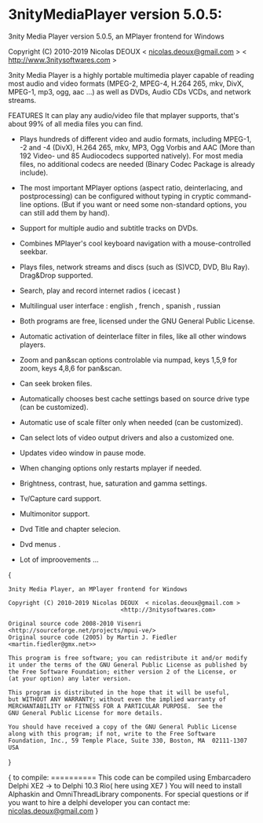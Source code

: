 # 3nityMediaPlayer version 5.0.5:

3nity Media Player version 5.0.5, an MPlayer frontend for Windows

Copyright (C) 2010-2019 Nicolas DEOUX  < nicolas.deoux@gmail.com > < http://www.3nitysoftwares.com >
                  

3nity Media Player is a highly portable multimedia player capable of reading most audio and video formats (MPEG-2, MPEG-4, H.264 265, mkv, DivX, MPEG-1, mp3, ogg, aac ...) as well as DVDs, Audio CDs VCDs, and network streams.

FEATURES
It can play any audio/video file that mplayer supports, that's about 99% of all media files you can find.


* Plays hundreds of different video and audio formats, including MPEG-1, -2 and -4 (DivX), H.264 265, mkv, MP3, Ogg Vorbis and AAC (More than 192 Video- und 85 Audiocodecs supported natively). For most media files, no additional codecs are needed (Binary Codec Package is already include).
* The most important MPlayer options (aspect ratio, deinterlacing, and postprocessing) can be configured without typing in cryptic command-line options. (But if you want or need some non-standard options, you can still add them by hand).
* Support for multiple audio and subtitle tracks on DVDs.
* Combines MPlayer's cool keyboard navigation with a mouse-controlled seekbar.
* Plays files, network streams and discs (such as (S)VCD, DVD, Blu Ray). Drag&Drop supported.
* Search, play and record internet radios ( icecast )
* Multilingual user interface : english , french , spanish , russian
* Both programs are free, licensed under the GNU General Public License.

* Automatic activation of deinterlace filter in files, like all other windows players.
* Zoom and pan&scan options controlable via numpad, keys 1,5,9 for zoom, keys 4,8,6 for pan&scan.
* Can seek broken files.
* Automatically chooses best cache settings based on source drive type (can be customized).
* Automatic use of scale filter only when needed (can be customized).
* Can select lots of video output drivers and also a customized one.
* Updates video window in pause mode.
* When changing options only restarts mplayer if needed.
* Brightness, contrast, hue, saturation and gamma settings.
* Tv/Capture card support.
* Multimonitor support.
* Dvd Title and chapter selecion.
* Dvd menus .
* Lot of improovements ...

{

	3nity Media Player, an MPlayer frontend for Windows

	Copyright (C) 2010-2019 Nicolas DEOUX  < nicolas.deoux@gmail.com >
									<http://3nitysoftwares.com>

    Original source code 2008-2010 Visenri  <http://sourceforge.net/projects/mpui-ve/>
    Original source code (2005) by Martin J. Fiedler <martin.fiedler@gmx.net>>

    This program is free software; you can redistribute it and/or modify
    it under the terms of the GNU General Public License as published by
    the Free Software Foundation; either version 2 of the License, or
    (at your option) any later version.

    This program is distributed in the hope that it will be useful,
    but WITHOUT ANY WARRANTY; without even the implied warranty of
    MERCHANTABILITY or FITNESS FOR A PARTICULAR PURPOSE.  See the
    GNU General Public License for more details.

    You should have received a copy of the GNU General Public License
    along with this program; if not, write to the Free Software
    Foundation, Inc., 59 Temple Place, Suite 330, Boston, MA  02111-1307  USA
}

{   to compile:
    ==========
    This code can be compiled using Embarcadero Delphi XE2 -> to Delphi 10.3 Rio( here using XE7  )
    You will need to install Alphaskin and OmniThreadLibrary components.
    For special questions or if you want to hire a delphi developer you can contact me:  nicolas.deoux@gmail.com
}




